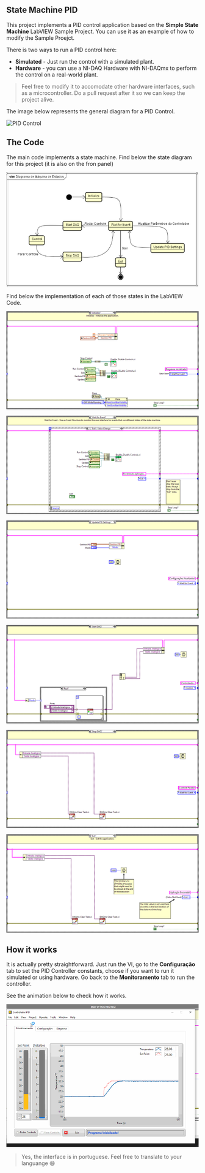 ## State Machine PID

This project implements a PID control application based on the **Simple State Machine** LabVIEW Sample Project. You can use it as an example of how to modify the Sample Proejct.

There is two ways to run a PID control here:

* **Simulated** - Just run the control with a simulated plant.
* **Hardware** - you can use a NI-DAQ Hardware with NI-DAQmx to perform the control on a real-world plant.

>Feel free to modify it to accomodate other hardware interfaces, such as a microcontroller. Do a pull request after it so we can keep the project alive.

The image below represents the general diagram for a PID Control.

![PID Control](https://ni.scene7.com/is/image/ni/12fbdcae1635?scl=1)

## The Code

The main code implements a state machine. Find below the state diagram for this project (it is also on the fron panel)

![State Diagram](/Controle%20PID/documentation/StateMachineDiagram.PNG)

Find below the implementation of each of those states in the LabVIEW Code.

![Initialize](/Controle%20PID/documentation/PID_Maind1.png)

![Wait Event](/Controle%20PID/documentation/PID_Maind2.png)

![Update PID Settings](/Controle%20PID/documentation/PID_Maind5.png)

![Start DAQ](/Controle%20PID/documentation/PID_Maind6.png)

![Stop DAQ](/Controle%20PID/documentation/PID_Maind10.png)

![Exit](/Controle%20PID/documentation/PID_Maind11.png)


## How it works

It is actually pretty straightforward. Just run the VI, go to the **Configuração** tab to set the PID Controller constants, choose if you want to run it simulated or using hardware. Go back to the **Monitoramento** tab to run the controller.

See the animation below to check how it works.

![VI Operation](/Controle%20PID/documentation/pidViWorking.gif)

>Yes, the interface is in portuguese. Feel free to translate to your languange :smile:
